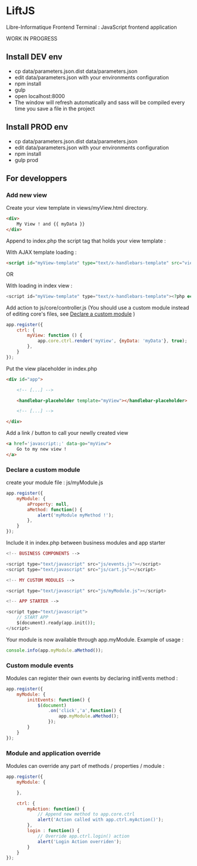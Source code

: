 # LiftJS

Libre-Informatique Frontend Terminal : JavaScript frontend application

WORK IN PROGRESS

## Install DEV env

-   cp data/parameters.json.dist data/parameters.json
-   edit data/parameters.json with your environments configuration
-   npm install
-   gulp
-   open localhost:8000
-   The window will refresh automatically and sass will be compiled every time you save a file in the project

## Install PROD env

-   cp data/parameters.json.dist data/parameters.json
-   edit data/parameters.json with your environments configuration
-   npm install
-   gulp prod


## For developpers

### Add new view

Create your view template in views/myView.html directory.

```html
<div>
    My View ! and {{ myData }}
</div>
```

Append to index.php the script tag that holds your view template :

With AJAX template loading :

```html
<script id="myView-template" type="text/x-handlebars-template" src="views/myView.html"></script>
```

OR

With loading in index view :

```php
<script id="myView-template" type="text/x-handlebars-template"><?php echo file_get_contents("./views/myView.html"); ?></script>
```

Add action to js/core/controller.js (You should use a custom module instead of editing core's files,  see [Declare a custom module](#declare-a-custom-module) )

```js
app.register({
    ctrl: {
        myView: function () {
            app.core.ctrl.render('myView', {myData: 'myData'}, true);
        },
    }
});
```

Put the view placeholder in index.php

```html
<div id="app">

    <!-- [...] -->

    <handlebar-placeholder template="myView"></handlebar-placeholder>

    <!-- [...] -->

</div>
```

Add a link / button to call your newlly created view

```html
<a href='javascript:;' data-go="myView">
    Go to my new view !
</a>
```

### Declare a custom module

create your module file : js/myModule.js

```js
app.register({
    myModule: {
        aProperty: null,
        aMethod: function() {
            alert('myModule myMethod !');
        },
    }
});
```

Include it in index.php between business modules and app starter

```php
<!-- BUSINESS COMPONENTS -->

<script type="text/javascript" src="js/events.js"></script>
<script type="text/javascript" src="js/cart.js"></script>

<!-- MY CUSTOM MODULES -->

<script type="text/javascript" src="js/myModule.js"></script>

<!-- APP STARTER -->

<script type="text/javascript">
    // START APP
    $(document).ready(app.init());
</script>
```

Your module is now available through app.myModule. Example of usage :

```js
console.info(app.myModule.aMethod());
```

### Custom module events

Modules can register their own events by declaring initEvents method :

```js
app.register({
    myModule: {
        initEvents: function() {
            $(document)
                .on('click','a',function() {
                    app.myModule.aMethod();
                });
        }
    }
});
```

### Module and application override

Modules can override any part of methods / properties / module :

```js
app.register({
    myModule: {

    },

    ctrl: {
        myAction: function() {
            // Append new method to app.core.ctrl
            alert('Action called with app.ctrl.myAction()');
        },
        login : function() {
            // Override app.ctrl.login() action
            alert('Login Action overriden');
        }
    }
});
```

